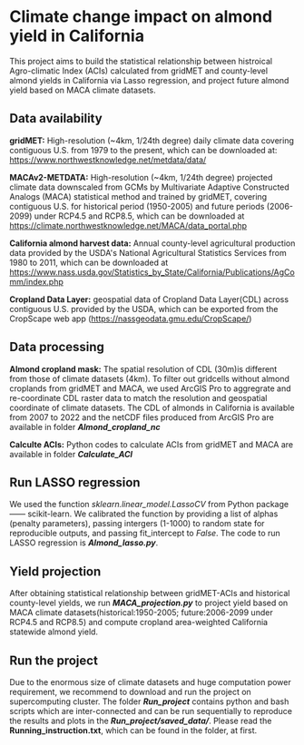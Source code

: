 # Climate change impact on almond yield in California

This project aims to build the statistical relationship between histroical Agro-climatic Index (ACIs) calculated from gridMET and county-level almond yields in California via Lasso regression, and project future almond yield based on MACA climate datasets. 

## Data availability
**gridMET:** High-resolution (~4km, 1/24th degree) daily climate data covering contiguous U.S. from 1979 to the present, 
which can be downloaded at: https://www.northwestknowledge.net/metdata/data/

**MACAv2-METDATA:** High-resolution (~4km, 1/24th degree) projected climate data downscaled from GCMs by Multivariate Adaptive Constructed Analogs (MACA)    statistical method and trained by gridMET, covering contiguous U.S. for historical period (1950-2005) and future periods (2006-2099)   under RCP4.5 and RCP8.5, which can be downloaded at https://climate.northwestknowledge.net/MACA/data_portal.php

**California almond harvest data:** Annual county-level agricultural production data provided by the USDA's National Agricultural Statistics Services from 1980 to 2011, which can be downloaded at https://www.nass.usda.gov/Statistics_by_State/California/Publications/AgComm/index.php

**Cropland Data Layer:** geospatial data of Cropland Data Layer(CDL) across contiguous U.S. provided by the USDA, which can be exported from the CropScape web app (https://nassgeodata.gmu.edu/CropScape/)


## Data processing
**Almond cropland mask:** The spatial resolution of CDL (30m)is different from those of climate datasets (4km). To filter out gridcells without almond croplands from gridMET and MACA, we used ArcGIS Pro to aggregrate and re-coordinate CDL raster data to match the resolution and geospatial coordinate of climate datasets. The CDL of almonds in California is available from 2007 to 2022 and the netCDF files produced from ArcGIS Pro are available in folder ***Almond_cropland_nc***

**Calculte ACIs:** Python codes to calculate ACIs from gridMET and MACA are available in folder ***Calculate_ACI***

## Run LASSO regression ##
We used the function *sklearn.linear_model.LassoCV*  from Python package —— scikit-learn. We calibrated the function by providing a list of alphas (penalty parameters), passing intergers (1-1000) to random state for reproducible outputs, and passing fit_intercept to *False*. The code to run LASSO regression is ***Almond_lasso.py***.

## Yield projection ##
After obtaining statistical relationship between gridMET-ACIs and historical county-level yields, we run ***MACA_projection.py*** to project yield based on MACA climate datasets(historical:1950-2005; future:2006-2099 under RCP4.5 and RCP8.5) and compute cropland area-weighted California statewide almond yield. 

## Run the project ##
Due to the enormous size of climate datasets and huge computation power requirement, we recommend to download and run the project on supercomputing cluster. The folder ***Run_project*** contains python and bash scripts which are inter-connected and can be run sequentially to reproduce the results and plots in the ***Run_project/saved_data/***. Please read the **Running_instruction.txt**, which can be found in the folder, at first.


